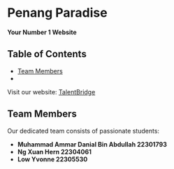 # Penang Paradise

**Your Number 1 Website**

## Table of Contents
- [Team Members](#team-members)
- 
Visit our website: [TalentBridge](https://)

## Team Members
Our dedicated team consists of passionate students:
- **Muhammad Ammar Danial Bin Abdullah 22301793**
- **Ng Xuan Hern 22304061**
- **Low Yvonne 22305530**

